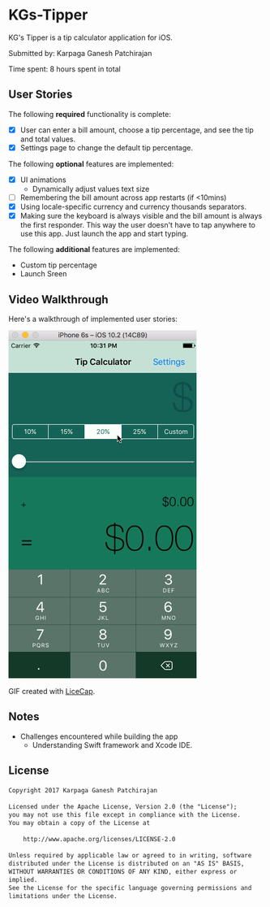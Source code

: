 # KGs-Tipper
KG's Tipper is a tip calculator application for iOS.

Submitted by: Karpaga Ganesh Patchirajan

Time spent: 8 hours spent in total

## User Stories

The following **required** functionality is complete:
* [X] User can enter a bill amount, choose a tip percentage, and see the tip and total values.
* [X] Settings page to change the default tip percentage.

The following **optional** features are implemented:
* [X] UI animations
  * Dynamically adjust values text size
* [ ] Remembering the bill amount across app restarts (if <10mins)
* [X] Using locale-specific currency and currency thousands separators.
* [X] Making sure the keyboard is always visible and the bill amount is always the first responder. This way the user doesn't have to tap anywhere to use this app. Just launch the app and start typing.

The following **additional** features are implemented:

- Custom tip percentage
- Launch Sreen

## Video Walkthrough

Here's a walkthrough of implemented user stories:

<img src="https://github.com/karpagaganesh/KG-s-Tipper/blob/master/KG'sTipper.gif" title='Video Walkthrough' width='' alt='Video Walkthrough' />

GIF created with [LiceCap](http://www.cockos.com/licecap/).

## Notes
* Challenges encountered while building the app
  * Understanding Swift framework and Xcode IDE.

## License

    Copyright 2017 Karpaga Ganesh Patchirajan

    Licensed under the Apache License, Version 2.0 (the "License");
    you may not use this file except in compliance with the License.
    You may obtain a copy of the License at

        http://www.apache.org/licenses/LICENSE-2.0

    Unless required by applicable law or agreed to in writing, software
    distributed under the License is distributed on an "AS IS" BASIS,
    WITHOUT WARRANTIES OR CONDITIONS OF ANY KIND, either express or implied.
    See the License for the specific language governing permissions and
    limitations under the License.
